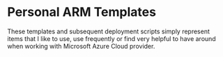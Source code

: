# Personal ARM Templates
These templates and subsequent deployment scripts simply represent items that I like to use, use frequently or find very helpful to have around when working with Microsoft Azure Cloud provider.

